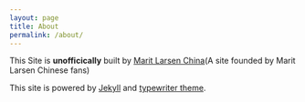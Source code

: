 ```yaml
---
layout: page
title: About
permalink: /about/
---
```

This Site is **unofficically** built by [Marit Larsen China](http://maritlarsen.ml/)(A site founded by Marit Larsen Chinese fans)

This site is powered by [Jekyll](http://jekyllrb.com/) and [typewriter theme](http://alixedi.github.io/typewriter/).